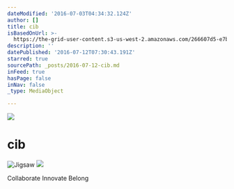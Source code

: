 ```yaml
---
dateModified: '2016-07-03T04:34:32.124Z'
author: []
title: cib
isBasedOnUrl: >-
  https://the-grid-user-content.s3-us-west-2.amazonaws.com/266607d5-e7b4-4dd4-b3cd-9463798b2855.jpg
description: ''
datePublished: '2016-07-12T07:30:43.191Z'
starred: true
sourcePath: _posts/2016-07-12-cib.md
inFeed: true
hasPage: false
inNav: false
_type: MediaObject

---
```

![](https://the-grid-user-content.s3-us-west-2.amazonaws.com/ed5e6140-22e4-43e3-9d09-f3d2823e53d0.jpg)

# cib
![Jigsaw](https://the-grid-user-content.s3-us-west-2.amazonaws.com/266607d5-e7b4-4dd4-b3cd-9463798b2855.jpg)
![](https://imgflo.herokuapp.com/graph/vahj1ThiexotieMo/d3a3b166424be605b1c0a20282e56aad/croprotate.jpg?cropheight=4032&cropwidth=3024&degrees=-90&input=https%3A%2F%2Fthe-grid-user-content.s3-us-west-2.amazonaws.com%2Fd2334dfe-51b8-47d3-9b1b-4c291a7df191.jpg&x=0&y=0)

Collaborate Innovate Belong